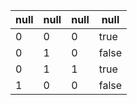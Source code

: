 | null | null | null | null |
| -- | -- | -- | -- |
| 0 | 0 | 0 | true |
| 0 | 1 | 0 | false |
| 0 | 1 | 1 | true |
| 1 | 0 | 0 | false |
